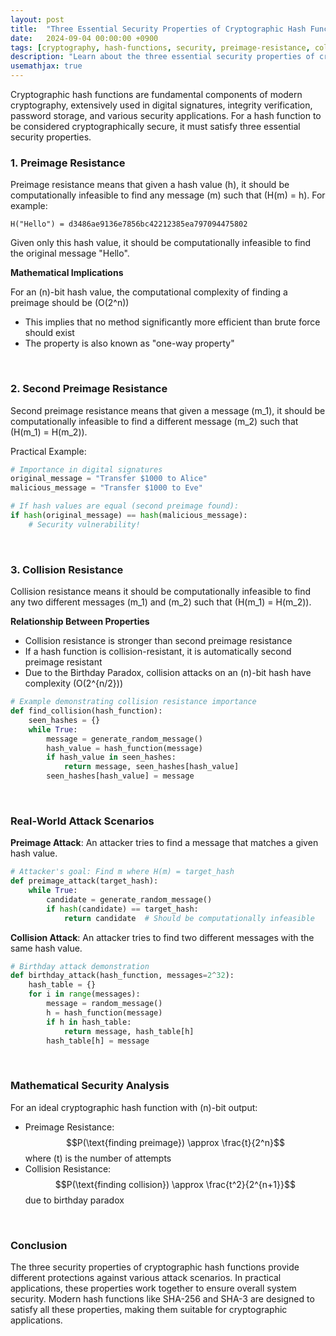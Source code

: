 ```yaml
---
layout: post
title:  "Three Essential Security Properties of Cryptographic Hash Functions"
date:   2024-09-04 00:00:00 +0900
tags: [cryptography, hash-functions, security, preimage-resistance, collision-resistance]
description: "Learn about the three essential security properties of cryptographic hash functions: preimage resistance, second preimage resistance, and collision resistance"
usemathjax: true
---
```


Cryptographic hash functions are fundamental components of modern cryptography, extensively used in digital signatures, integrity verification, password storage, and various security applications. For a hash function to be considered cryptographically secure, it must satisfy three essential security properties.

### 1. Preimage Resistance

Preimage resistance means that given a hash value \(h\), it should be computationally infeasible to find any message \(m\) such that \(H(m) = h\).
For example:

```plaintext
H("Hello") = d3486ae9136e7856bc42212385ea797094475802
```

Given only this hash value, it should be computationally infeasible to find the original message "Hello".

**Mathematical Implications**

For an \(n\)-bit hash value, the computational complexity of finding a preimage should be \(O(2^n)\)

- This implies that no method significantly more efficient than brute force should exist
- The property is also known as "one-way property"

<br/>

### 2. Second Preimage Resistance

Second preimage resistance means that given a message \(m_1\), it should be computationally infeasible to find a different message \(m_2\) such that \(H(m_1) = H(m_2)\).

Practical Example:

```python
# Importance in digital signatures
original_message = "Transfer $1000 to Alice"
malicious_message = "Transfer $1000 to Eve"

# If hash values are equal (second preimage found):
if hash(original_message) == hash(malicious_message):
    # Security vulnerability!
```

<br/>

### 3. Collision Resistance

Collision resistance means it should be computationally infeasible to find any two different messages \(m_1\) and \(m_2\) such that \(H(m_1) = H(m_2)\).

**Relationship Between Properties**

- Collision resistance is stronger than second preimage resistance
- If a hash function is collision-resistant, it is automatically second preimage resistant
- Due to the Birthday Paradox, collision attacks on an \(n\)-bit hash have complexity \(O(2^{n/2})\)

```python
# Example demonstrating collision resistance importance
def find_collision(hash_function):
    seen_hashes = {}
    while True:
        message = generate_random_message()
        hash_value = hash_function(message)
        if hash_value in seen_hashes:
            return message, seen_hashes[hash_value]
        seen_hashes[hash_value] = message
```

<br/>

### Real-World Attack Scenarios

**Preimage Attack**: An attacker tries to find a message that matches a given hash value.

```python
# Attacker's goal: Find m where H(m) = target_hash
def preimage_attack(target_hash):
    while True:
        candidate = generate_random_message()
        if hash(candidate) == target_hash:
            return candidate  # Should be computationally infeasible
```

**Collision Attack**: An attacker tries to find two different messages with the same hash value.

```python
# Birthday attack demonstration
def birthday_attack(hash_function, messages=2^32):
    hash_table = {}
    for i in range(messages):
        message = random_message()
        h = hash_function(message)
        if h in hash_table:
            return message, hash_table[h]
        hash_table[h] = message
```

<br/>

### Mathematical Security Analysis

For an ideal cryptographic hash function with \(n\)-bit output:

- Preimage Resistance:
$$P(\text{finding preimage}) \approx \frac{t}{2^n}$$
where \(t\) is the number of attempts
- Collision Resistance:
$$P(\text{finding collision}) \approx \frac{t^2}{2^{n+1}}$$
due to birthday paradox

<br/>

### Conclusion

The three security properties of cryptographic hash functions provide different protections against various attack scenarios. In practical applications, these properties work together to ensure overall system security. Modern hash functions like SHA-256 and SHA-3 are designed to satisfy all these properties, making them suitable for cryptographic applications.
